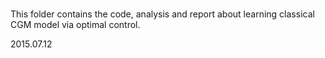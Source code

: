 #
This folder contains the code, analysis and report about learning classical CGM model via optimal control.

2015.07.12
